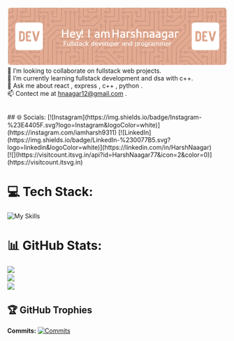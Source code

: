 ![Header](./github-header-image.png)
👯 I’m looking to collaborate on fullstack web projects.<br>🌱 I’m currently learning fullstack development and dsa with c++.<br>💬 Ask me about react , express , c++ , python .<br>📫 Contect me at hnaagar12@gmail.com .

<br/>
## 🌐 Socials:
[![Instagram](https://img.shields.io/badge/Instagram-%23E4405F.svg?logo=Instagram&logoColor=white)](https://instagram.com/iamharsh9311) [![LinkedIn](https://img.shields.io/badge/LinkedIn-%230077B5.svg?logo=linkedin&logoColor=white)](https://linkedin.com/in/HarshNaagar)
<br/>
[![](https://visitcount.itsvg.in/api?id=HarshNaagar77&icon=2&color=0)](https://visitcount.itsvg.in)

# 💻 Tech Stack:
![My Skills](https://skillicons.dev/icons?i=java,c,cpp,css,js,html,md,py,netlify,heroku,vercel,bootstrap,express,nextjs,react,tailwind,vite,mongodb,mysql,nodejs,figma&theme=light)
# 📊 GitHub Stats:
![](https://github-readme-stats.vercel.app/api?username=HarshNaagar77&theme=rose&hide_border=false&include_all_commits=false&count_private=false)<br/>
![](https://github-readme-streak-stats.herokuapp.com/?user=HarshNaagar77&theme=rose&hide_border=false)<br/>
![](https://github-readme-stats.vercel.app/api/top-langs/?username=HarshNaagar77&theme=rose&hide_border=false&include_all_commits=false&count_private=false&layout=compact)

## 🏆 GitHub Trophies

**Commits:**
[![Commits](https://github-profile-trophy.vercel.app/?username=HarshNaagar77&theme=radical&no-frame=true&no-bg=true&margin-w=4&column=3&title=Commits)](https://github-profile-trophy.vercel.app/?username=HarshNaagar77&theme=radical&no-frame=true&no-bg=true&margin-w=4&column=3&title=Commits)


<!-- Proudly created with GPRM ( https://gprm.itsvg.in ) -->
